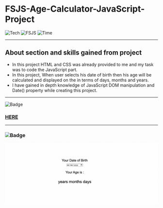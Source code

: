 # FSJS-Age-Calculator-JavaScript-Project

![Tech](https://img.shields.io/badge/Project-JavaScript-blue)
![FSJS](https://img.shields.io/badge/FSJS%20Bootcamp-Hitesh%20Choudhary-orange)
![Time](https://img.shields.io/badge/TIME%20TAKEN-1%20Hr-red)

***

## About section and skills gained from project
- In this project HTML and CSS was already provided to me and my task was to code the JavaScript part. 
- In this project, When user selects his date of birth then his age will be calculated and displayed on the in terms of days, months and years.
- I have gained in depth knowledge of JavaScript DOM manipulation and Date() property while creating this project.

***

![Badge](https://img.shields.io/badge/PROJECT%20LINK-BELOW-lightgrey) 
### [HERE](https://fsjs-age-calculator-js-project.netlify.app/)

***

### ![Badge](https://img.shields.io/badge/FINAL-OUTPUT-yellow)

![image](/Image/Age_Calculator.png)
